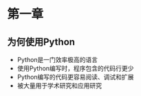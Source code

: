 # 第一章

## 为何使用Python

- Python是一门效率极高的语言
- 使用Python编写时，程序包含的代码行更少
- Python编写的代码更容易阅读、调试和扩展
- 被大量用于学术研究和应用研究
